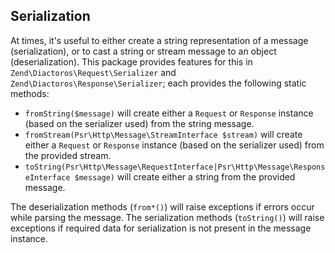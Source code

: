 ## Serialization

At times, it's useful to either create a string representation of a message
(serialization), or to cast a string or stream message to an object
(deserialization). This package provides features for this in
`Zend\Diactoros\Request\Serializer` and `Zend\Diactoros\Response\Serializer`;
each provides the following static methods:

- `fromString($message)` will create either a `Request` or `Response` instance
  (based on the serializer used) from the string message.
- `fromStream(Psr\Http\Message\StreamInterface $stream)` will create either a
  `Request` or `Response` instance (based on the serializer used) from the
  provided stream.
- `toString(Psr\Http\Message\RequestInterface|Psr\Http\Message\ResponseInterface
  $message)` will create either a string from the provided message.

The deserialization methods (`from*()`) will raise exceptions if errors occur
while parsing the message. The serialization methods (`toString()`) will raise
exceptions if required data for serialization is not present in the message
instance.
